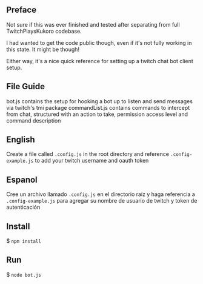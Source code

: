 ## Preface
Not sure if this was ever finished and tested after separating from full TwitchPlaysKukoro codebase.

I had wanted to get the code public though, even if it's not fully working in this state.
It might be though!

Either way, it's a nice quick reference for setting up a twitch chat bot client setup.

## File Guide
bot.js contains the setup for hooking a bot up to listen and send messages via twitch's tmi package
commandList.js contains commands to intercept from chat, structured with an action to take, permission access level and command description

## English
Create a file called `.config.js` in the root directory and reference `.config-example.js` to add your twitch username and oauth token
## Espanol
Cree un archivo llamado `.config.js` en el directorio raíz y haga referencia a `.config-example.js` para agregar su nombre de usuario de twitch y token de autenticación

## Install
$ `npm install`

## Run
$ `node bot.js`
